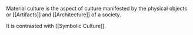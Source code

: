 Material culture is the aspect of culture manifested by the physical objects or [[Artifacts]] and [[Architecture]] of a society.

It is contrasted with [[Symbolic Culture]].